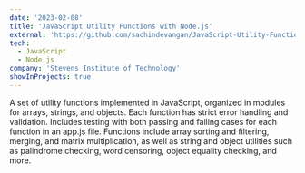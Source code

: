 ```yaml
---
date: '2023-02-08'
title: 'JavaScript Utility Functions with Node.js'
external: 'https://github.com/sachindevangan/JavaScript-Utility-Functions-with-Node.js'
tech:
  - JavaScript
  - Node.js
company: 'Stevens Institute of Technology'
showInProjects: true
---
```


A set of utility functions implemented in JavaScript, organized in modules for arrays, strings, and objects.
Each function has strict error handling and validation. Includes testing with both passing and failing cases for
each function in an app.js file. Functions include array sorting and filtering, merging, and matrix multiplication,
as well as string and object utilities such as palindrome checking, word censoring, object equality checking, and more.
